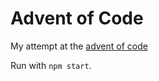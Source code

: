 # Advent of Code

My attempt at the [advent of code](https://adventofcode.com/)

Run with `npm start`.